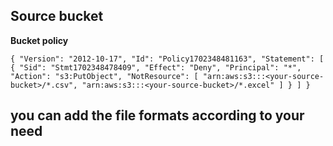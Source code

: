 ## Source bucket

**Bucket policy**

`{
    "Version": "2012-10-17",
    "Id": "Policy1702348481163",
    "Statement": [
        {
            "Sid": "Stmt1702348478409",
            "Effect": "Deny",
            "Principal": "*",
            "Action": "s3:PutObject",
            "NotResource": [
                "arn:aws:s3:::<your-source-bucket>/*.csv",
                "arn:aws:s3:::<your-source-bucket>/*.excel"
            ]
        }
    ]
}`

## you can add the file formats according to your need